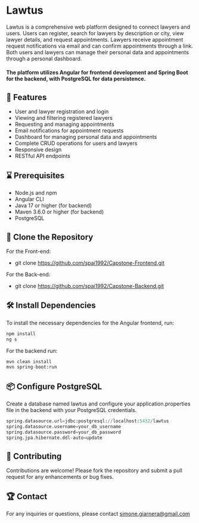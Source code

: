 # Lawtus
Lawtus is a comprehensive web platform designed to connect lawyers and users. Users can register, search for lawyers by description or city, view lawyer details, and request appointments. Lawyers receive appointment request notifications via email and can confirm appointments through a link. Both users and lawyers can manage their personal data and appointments through a personal dashboard.

#### The platform utilizes Angular for frontend development and Spring Boot for the backend, with PostgreSQL for data persistence.

## 🌟 Features
- User and lawyer registration and login
- Viewing and filtering registered lawyers
- Requesting and managing appointments
- Email notifications for appointment requests
- Dashboard for managing personal data and appointments
- Complete CRUD operations for users and lawyers
- Responsive design
- RESTful API endpoints
  
## ⌛ Prerequisites
- Node.js and npm
- Angular CLI
- Java 17 or higher (for backend)
- Maven 3.6.0 or higher (for backend)
- PostgreSQL


## 📄 Clone the Repository
For the Front-end:
- git clone https://github.com/spai1992/Capstone-Frontend.git

For the Back-end:
- git clone https://github.com/spai1992/Capstone-Backend.git


## 🛠️ Install Dependencies
To install the necessary dependencies for the Angular frontend, run:

```py
npm install
ng s
```

For the backend run:
```py
mvn clean install
mvn spring-boot:run
```

## 📦 Configure PostgreSQL
Create a database named lawtus and configure your application.properties file in the backend with your PostgreSQL credentials.

```py
spring.datasource.url=jdbc:postgresql://localhost:5432/lawtus
spring.datasource.username=your_db_username
spring.datasource.password=your_db_password
spring.jpa.hibernate.ddl-auto=update
```


## 🚀 Contributing
Contributions are welcome! Please fork the repository and submit a pull request for any enhancements or bug fixes.

## 🏆 Contact
For any inquiries or questions, please contact simone.giarnera@gmail.com
